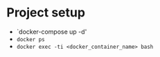 # Project setup
- `docker-compose up -d'
- `docker ps`
- `docker exec -ti <docker_container_name> bash`

